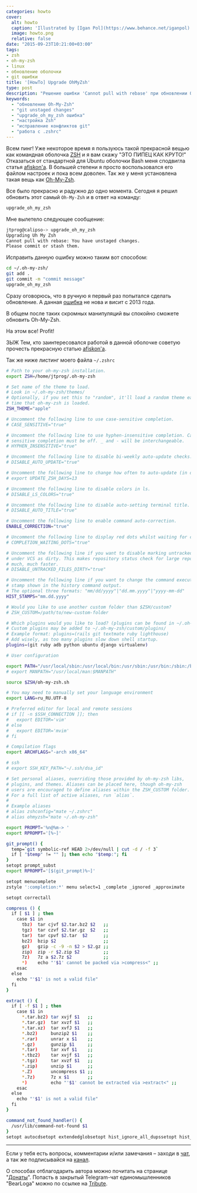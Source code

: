 ```yaml
---
categories: howto
cover:
  alt: howto
  caption: 'Illustrated by [Igan Pol](https://www.behance.net/iganpol)'
  image: howto.png
  relative: false
date: "2015-09-23T10:21:00+03:00"
tags:
- zsh
- oh-my-zsh
- linux
- обновление оболочки
- git ошибки
title: '[HowTo] Upgrade OhMyZsh'
type: post
description: "Решение ошибки 'Cannot pull with rebase' при обновлении Oh-My-Zsh. Команды для фиксации изменений и успешного апгрейда."
keywords:
  - "обновление Oh-My-Zsh"
  - "git unstaged changes"
  - "upgrade_oh_my_zsh ошибка"
  - "настройка Zsh"
  - "исправление конфликтов git"
  - "работа с .zshrc"
---
```


Всем пинг! Уже некоторое время я пользуюсь такой прекрасной вещью как командная оболочка [ZSH](https://ru.wikipedia.org/wiki/Zsh) и я вам скажу "ЭТО ПИПЕЦ КАК КРУТО!" Отказаться от стандартной для Ubuntu оболочки Bash меня сподвигла статья [afiskon'а](https://eax.me/zsh/). В большей степени я просто воспользовался его файлом настроек и пока всем доволен. Так же у меня установлена такая вещь как [Oh-My-Zsh](https://github.com/robbyrussell/oh-my-zsh).

Все было прекрасно и радужно до одно момента. Сегодня я решил обновить этот самый `Oh-My-Zsh` и в ответ на команду:

```bash
upgrade_oh_my_zsh
```

Мне вылетело следующее сообщение:

```bash
jtprog@calipso-> upgrade_oh_my_zsh
Upgrading Uh My Zsh
Cannot pull with rebase: You have unstaged changes.
Please commit or stash them.
```

Исправить данную ошибку можно таким вот способом:

```bash
cd ~/.oh-my-zsh/
git add .
git commit -m "commit message"
upgrade_oh_my_zsh
```

Сразу оговорюсь, что в ручную я первый раз попытался сделать обновление. А данная [ошибка](https://github.com/robbyrussell/oh-my-zsh/issues/1991) не нова и висит с 2013 года.

В общем после таких скромных манипуляций вы спокойно сможете обновить Oh-My-Zsh.

На этом все! Profit!

ЗЫЖ Тем, кто заинтересовался работой в данной оболочке советую прочесть прекрасную статью [afiskon'а](http://eax.me/zsh/).

Так же ниже листинг моего файла `~/.zshrc`

```bash
# Path to your oh-my-zsh installation.
export ZSH=/home/jtprog/.oh-my-zsh

# Set name of the theme to load.  
# Look in ~/.oh-my-zsh/themes/  
# Optionally, if you set this to "random", it'll load a random theme each  
# time that oh-my-zsh is loaded.  
ZSH_THEME="apple"

# Uncomment the following line to use case-sensitive completion.  
# CASE_SENSITIVE="true"

# Uncomment the following line to use hyphen-insensitive completion. Case  
# sensitive completion must be off. _ and - will be interchangeable.  
# HYPHEN_INSENSITIVE="true"

# Uncomment the following line to disable bi-weekly auto-update checks.  
# DISABLE_AUTO_UPDATE="true"

# Uncomment the following line to change how often to auto-update (in days).  
# export UPDATE_ZSH_DAYS=13

# Uncomment the following line to disable colors in ls.  
# DISABLE_LS_COLORS="true"

# Uncomment the following line to disable auto-setting terminal title.  
# DISABLE_AUTO_TITLE="true"

# Uncomment the following line to enable command auto-correction.  
ENABLE_CORRECTION="true"

# Uncomment the following line to display red dots whilst waiting for completion.  
# COMPLETION_WAITING_DOTS="true"

# Uncomment the following line if you want to disable marking untracked files  
# under VCS as dirty. This makes repository status check for large repositories  
# much, much faster.  
# DISABLE_UNTRACKED_FILES_DIRTY="true"

# Uncomment the following line if you want to change the command execution time  
# stamp shown in the history command output.  
# The optional three formats: "mm/dd/yyyy"|"dd.mm.yyyy"|"yyyy-mm-dd"  
HIST_STAMPS="mm.dd.yyyy"

# Would you like to use another custom folder than $ZSH/custom?  
# ZSH_CUSTOM=/path/to/new-custom-folder

# Which plugins would you like to load? (plugins can be found in ~/.oh-my-zsh/plugins/)  
# Custom plugins may be added to ~/.oh-my-zsh/custom/plugins/  
# Example format: plugins=(rails git textmate ruby lighthouse)  
# Add wisely, as too many plugins slow down shell startup.  
plugins=(git ruby adb python ubuntu django virtualenv)

# User configuration

export PATH="/usr/local/sbin:/usr/local/bin:/usr/sbin:/usr/bin:/sbin:/bin:/usr/games:/usr/local/games"  
# export MANPATH="/usr/local/man:$MANPATH"

source $ZSH/oh-my-zsh.sh

# You may need to manually set your language environment  
export LANG=ru_RU.UTF-8

# Preferred editor for local and remote sessions  
# if [[ -n $SSH_CONNECTION ]]; then  
#   export EDITOR='vim'  
# else  
#   export EDITOR='mvim'  
# fi

# Compilation flags  
export ARCHFLAGS="-arch x86_64"

# ssh  
# export SSH_KEY_PATH="~/.ssh/dsa_id"

# Set personal aliases, overriding those provided by oh-my-zsh libs,  
# plugins, and themes. Aliases can be placed here, though oh-my-zsh  
# users are encouraged to define aliases within the ZSH_CUSTOM folder.  
# For a full list of active aliases, run `alias`.  
#  
# Example aliases  
# alias zshconfig="mate ~/.zshrc"  
# alias ohmyzsh="mate ~/.oh-my-zsh"

export PROMPT='%n@%m-> '  
export RPROMPT='[%~]'

git_prompt() {  
  temp=`git symbolic-ref HEAD 2>/dev/null | cut -d / -f 3`  
  if [ "$temp" != "" ]; then echo "$temp:"; fi  
}  
setopt prompt_subst  
export RPROMPT='[$(git_prompt)%~]'

setopt menucomplete  
zstyle ':completion:*' menu select=1 _complete _ignored _approximate

setopt correctall

compress () {  
  if [ $1 ] ; then  
    case $1 in  
      tbz)  tar cjvf $2.tar.bz2 $2   ;;  
      tgz)  tar czvf $2.tar.gz  $2   ;;  
      tar)  tar cpvf $2.tar  $2      ;;  
      bz2)  bzip $2                  ;;  
      gz)   gzip -c -9 -n $2 > $2.gz ;;  
      zip)  zip -r $2.zip $2         ;;  
      7z)   7z a $2.7z $2            ;;  
      *)    echo "'$1' cannot be packed via >compress<" ;;  
    esac  
  else  
    echo "'$1' is not a valid file"  
  fi  
}

extract () {  
  if [ -f $1 ] ; then  
    case $1 in  
      *.tar.bz2) tar xvjf $1   ;;  
      *.tar.gz)  tar xvzf $1   ;;
      *.tar.xz)  tar xvfJ $1   ;;  
      *.bz2)     bunzip2 $1    ;;  
      *.rar)     unrar x $1    ;;  
      *.gz)      gunzip $1     ;;  
      *.tar)     tar xvf $1    ;;  
      *.tbz2)    tar xvjf $1   ;;  
      *.tgz)     tar xvzf $1   ;;
      *.zip)     unzip $1      ;;  
      *.Z)       uncompress $1 ;;  
      *.7z)      7z x $1       ;;  
      *)         echo "'$1' cannot be extracted via >extract<" ;;
    esac  
  else
    echo "'$1' is not a valid file"
  fi
}

command_not_found_handler() {
  /usr/lib/command-not-found $1
}
setopt autocdsetopt extendedglobsetopt hist_ignore_all_dupssetopt hist_ignore_space
```

---

Если у тебя есть вопросы, комментарии и/или замечания – заходи в [чат](https://ttttt.me/jtprogru_chat), а так же подписывайся на [канал](https://ttttt.me/jtprogru_channel).

О способах отблагодарить автора можно почитать на странице "[Донаты](https://jtprog.ru/donations/)". Попасть в закрытый Telegram-чат единомышленников "BearLoga" можно по ссылке на [Tribute](https://web.tribute.tg/s/oRV).

